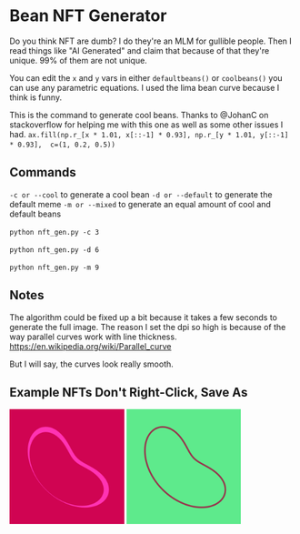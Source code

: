 # Bean NFT Generator
Do you think NFT are dumb? I do they're an MLM for gullible people. Then I read things like "AI Generated" and claim that because of that they're unique. 99% of them are not unique.

You can edit the `x` and `y` vars in either `defaultbeans()` or `coolbeans()` you can use any parametric equations. I used the lima bean curve because I think is funny.

This is the command to generate cool beans. Thanks to @JohanC on stackoverflow for helping me with this one as well as some other issues I had. `ax.fill(np.r_[x * 1.01, x[::-1] * 0.93], np.r_[y * 1.01, y[::-1] * 0.93],  c=(1, 0.2, 0.5))`

## Commands
`-c or --cool` to generate a cool bean
`-d or --default` to generate the default meme
`-m or --mixed` to generate an equal amount of cool and default beans

`python nft_gen.py -c 3`

`python nft_gen.py -d 6`

`python nft_gen.py -m 9`

## Notes
The algorithm could be fixed up a bit because it takes a few seconds to generate the full image. The reason I set the dpi so high is because of the way parallel curves work with line thickness. https://en.wikipedia.org/wiki/Parallel_curve

But I will say, the curves look really smooth.

## Example NFTs Don't Right-Click, Save As
<img src='bean_nft_0.png' width=40% height=40%> <img src='bean_nft_1.png' width=40% height=40%>
